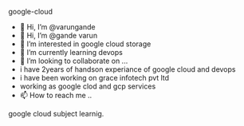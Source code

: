   google-cloud
- 👋 Hi, I’m @varungande
- 👋 Hi, I’m @gande varun 
- 👀 I’m interested in google cloud storage
- 🌱 I’m currently learning devops
- 💞️ I’m looking to collaborate on ...
- i have 2years of handson experiance of google cloud and devops 
- i have been working on grace infotech pvt ltd 
- working as google clod and gcp services 
- 📫 How to reach me ..


google cloud subject learnig.

<!---
Gandevarun/Gandevarun is a ✨ special ✨ repository because its `README.md` (this file) appears on your GitHub profile.
You can click the Preview link to take a look at your changes.
--->
